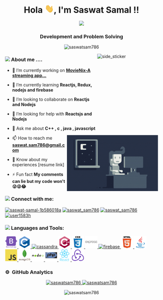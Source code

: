 <h1 align="center">Hola <img src="https://raw.githubusercontent.com/ABSphreak/ABSphreak/master/gifs/Hi.gif" width="30px">, I'm Saswat Samal !!</h1>
<p align="center"><img src="https://github.com/halfrost/halfrost/blob/master/icons/header_.png"></p>
<h3 align="center">Development and Problem Solving</h3>

<p align="center"> <img src="https://komarev.com/ghpvc/?username=saswatsam786&label=Profile%20views&color=0e75b6&style=flat" alt="saswatsam786" /> </p>

<img align="right" width=200px height=200px alt="side_sticker" src="https://media.giphy.com/media/TEnXkcsHrP4YedChhA/giphy.gif" />

<h3><img src="https://media.giphy.com/media/iY8CRBdQXODJSCERIr/giphy.gif" width="30px">&nbsp;About me ....</h3>

- 🔭 I’m currently working on [<strong>MovieNix-A streaming app...</strong>](https://github.com/saswatsam786/movieNix)

- 🌱 I’m currently learning **Reactjs, Redux, nodejs and firebase**

- 👯 I’m looking to collaborate on **Reactjs and Nodejs**

- 🤝 I’m looking for help with **Reactsjs and Nodejs**

- 💬 Ask me about **C++ , c , java , javascript**
<img alt="Night Coding" src="https://raw.githubusercontent.com/AVS1508/AVS1508/master/assets/Night-Coding.gif" align="right"/>

- 📫 How to reach me **saswat.sam786@gmail.com**

- 📄 Know about my experiences [resume link]

- ⚡ Fun fact **My comments can lie but my code won't😜😜😂**

<h3 align="left"><img src="https://media1.giphy.com/media/vxWq52dFPthnKjRbLY/giphy.gif?cid=ecf05e473u9yjexwj6e1vzzgdufk7t78pvskt163i1zv02f1&rid=giphy.gif&ct=g" width="50px">&nbsp;Connect with me:</h3>
<p align="left">
<a href="https://instagram.com/saswat_sam" target="blank"><img align="center" src="https://raw.githubusercontent.com/rahuldkjain/github-profile-readme-generator/master/src/images/icons/Social/instagram.svg" alt="saswat-samal-1b586018a" height="30" width="40" /></a>
<a href="https://www.codechef.com/users/saswat_sam786" target="blank"><img align="center" src="https://cdn.jsdelivr.net/npm/simple-icons@3.1.0/icons/codechef.svg" alt="saswat_sam786" height="30" width="40" /></a>
<a href="https://www.hackerrank.com/saswat_sam786" target="blank"><img align="center" src="https://raw.githubusercontent.com/rahuldkjain/github-profile-readme-generator/master/src/images/icons/Social/hackerrank.svg" alt="saswat_sam786" height="30" width="40" /></a>
<a href="https://www.leetcode.com/user1583h" target="blank"><img align="center" src="https://raw.githubusercontent.com/rahuldkjain/github-profile-readme-generator/master/src/images/icons/Social/leet-code.svg" alt="user1583h" height="30" width="40" /></a>
</p>

<h3 align="left"><img src="https://media.giphy.com/media/WUlplcMpOCEmTGBtBW/giphy.gif" width="50"> Languages and Tools:</h3>
<p align="left"> <a href="https://getbootstrap.com" target="_blank"> <img src="https://raw.githubusercontent.com/devicons/devicon/master/icons/bootstrap/bootstrap-plain-wordmark.svg" alt="bootstrap" width="40" height="40"/> </a> <a href="https://www.cprogramming.com/" target="_blank"> <img src="https://raw.githubusercontent.com/devicons/devicon/master/icons/c/c-original.svg" alt="c" width="40" height="40"/> </a> <a href="https://cassandra.apache.org/" target="_blank"> <img src="https://www.vectorlogo.zone/logos/apache_cassandra/apache_cassandra-icon.svg" alt="cassandra" width="40" height="40"/> </a> <a href="https://www.w3schools.com/cpp/" target="_blank"> <img src="https://raw.githubusercontent.com/devicons/devicon/master/icons/cplusplus/cplusplus-original.svg" alt="cplusplus" width="40" height="40"/> </a> <a href="https://www.w3schools.com/css/" target="_blank"> <img src="https://raw.githubusercontent.com/devicons/devicon/master/icons/css3/css3-original-wordmark.svg" alt="css3" width="40" height="40"/> </a> <a href="https://expressjs.com" target="_blank"> <img src="https://raw.githubusercontent.com/devicons/devicon/master/icons/express/express-original-wordmark.svg" alt="express" width="40" height="40"/> </a> <a href="https://firebase.google.com/" target="_blank"> <img src="https://www.vectorlogo.zone/logos/firebase/firebase-icon.svg" alt="firebase" width="40" height="40"/> </a> <a href="https://www.w3.org/html/" target="_blank"> <img src="https://raw.githubusercontent.com/devicons/devicon/master/icons/html5/html5-original-wordmark.svg" alt="html5" width="40" height="40"/> </a> <a href="https://www.java.com" target="_blank"> <img src="https://raw.githubusercontent.com/devicons/devicon/master/icons/java/java-original.svg" alt="java" width="40" height="40"/> </a> <a href="https://developer.mozilla.org/en-US/docs/Web/JavaScript" target="_blank"> <img src="https://raw.githubusercontent.com/devicons/devicon/master/icons/javascript/javascript-original.svg" alt="javascript" width="40" height="40"/> </a> <a href="https://www.mongodb.com/" target="_blank"> <img src="https://raw.githubusercontent.com/devicons/devicon/master/icons/mongodb/mongodb-original-wordmark.svg" alt="mongodb" width="40" height="40"/> </a> <a href="https://nodejs.org" target="_blank"> <img src="https://raw.githubusercontent.com/devicons/devicon/master/icons/nodejs/nodejs-original-wordmark.svg" alt="nodejs" width="40" height="40"/> </a> <a href="https://www.php.net" target="_blank"> <img src="https://raw.githubusercontent.com/devicons/devicon/master/icons/php/php-original.svg" alt="php" width="40" height="40"/> </a> <a href="https://reactjs.org/" target="_blank"> <img src="https://raw.githubusercontent.com/devicons/devicon/master/icons/react/react-original-wordmark.svg" alt="react" width="40" height="40"/> </a> <a href="https://redux.js.org" target="_blank"> <img src="https://raw.githubusercontent.com/devicons/devicon/master/icons/redux/redux-original.svg" alt="redux" width="40" height="40"/> </a> </p>


### ⚙️ &nbsp;GitHub Analytics

<p align="center">
<a href="https://github.com/saswatsam786">
  <img height="180em" src="https://github-readme-stats.vercel.app/api/top-langs?username=saswatsam786&show_icons=true&locale=en&layout=compact&theme=gotham" alt="saswatsam786" />
  <img height="180em" src="https://github-readme-stats.vercel.app/api?username=saswatsam786&show_icons=true&locale=en&theme=gotham" alt="saswatsam786" />
</a>
</p>

<p align="center"><img align="center" src="https://github-readme-streak-stats.herokuapp.com/?user=saswatsam786&show_icons=true&theme=gotham" alt="saswatsam786" /></p>
